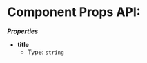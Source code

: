 # Component Props API:

**_Properties_**

 - <b id="/properties/title">title</b>
	 - Type: `string`


